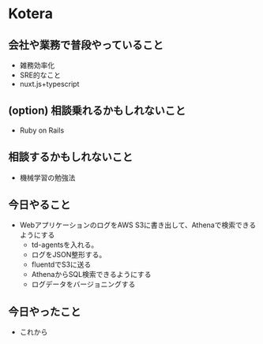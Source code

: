 # Kotera

## 会社や業務で普段やっていること

- 雑務効率化
- SRE的なこと
- nuxt.js+typescript

## (option) 相談乗れるかもしれないこと

- Ruby on Rails

## 相談するかもしれないこと

- 機械学習の勉強法

## 今日やること

- WebアプリケーションのログをAWS S3に書き出して、Athenaで検索できるようにする
  - td-agentsを入れる。
  - ログをJSON整形する。
  - fluentdでS3に送る
  - AthenaからSQL検索できるようにする
  - ログデータをバージョニングする

## 今日やったこと

- これから
